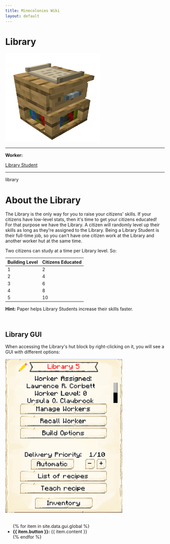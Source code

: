 ```yaml
---
title: Minecolonies Wiki
layout: default
---
```

# Library

<div class="infobox box text-center">
    <img src="../../assets/images/buildings/library.png" alt="Library" />
    <hr />
    <div class="row section-text text-left">
        <div class="col">
        <p><strong>Worker:</strong></p>
        </div>
        <div class="col">
        <p><a href="../workers/librarystudent">Library Student</a></p>
        </div>
    </div>
    <hr />
    <recipe>library</recipe>
</div>

# About the Library

The Library is the only way for you to raise your citizens' skills. If your citizens have low-level stats, then it's time to get your citizens educated! For that purpose we have the Library. A citizen will randomly level up their skills as long as they're assigned to the Library. Being a Library Student is their full-time job, so you can't have one citizen work at the Library and another worker hut at the same time.

Two citizens can study at a time per Library level. So: 

| Building Level | Citizens Educated   |
| -------------- | ------------------- |
| 1              | 2                   |
| 2              | 4                   |
| 3              | 6                   |
| 4              | 8                   |
| 5              | 10                  |

**Hint:** Paper helps Library Students increase their skills faster.

<br>

## Library GUI

When accessing the Library's hut block by right-clicking on it, you will see a GUI with different options:

<div class="row">
  <div class="col-sm-12 col-md">
    <img src="../../assets/images/gui/librarygui.png" class="img-fluid mx-auto" alt="Library GUI">
  </div>
  <div class="col-sm-12 col-md">
    <br>
    <ul>
      {% for item in site.data.gui.global %}
        <li><strong>{{ item.button }}:</strong> {{ item.content }}</li>
      {% endfor %}
    </ul>
  </div>
</div>  
